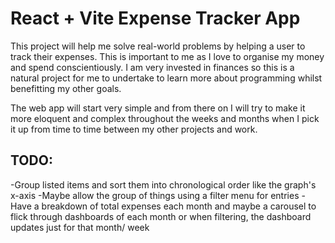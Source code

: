 # React + Vite Expense Tracker App

This project will help me solve real-world problems by helping a user to track their expenses. This is important to me as I love to organise my money and spend conscientiously. I am very invested in finances so this is a natural project for me to undertake to learn more about programming whilst benefitting my other goals.

The web app will start very simple and from there on I will try to make it more eloquent and complex throughout the weeks and months when I pick it up from time to time between my other projects and work.

## TODO:

-Group listed items and sort them into chronological order like the graph's x-axis
-Maybe allow the group of things using a filter menu for entries
-Have a breakdown of total expenses each month and maybe a carousel to flick through dashboards of each month or when filtering, the dashboard updates just for that month/ week
